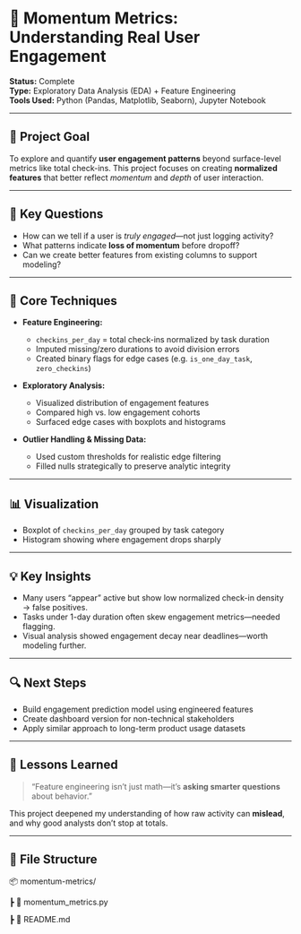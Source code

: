 # 🧠 Momentum Metrics: Understanding Real User Engagement

**Status:** Complete  
**Type:** Exploratory Data Analysis (EDA) + Feature Engineering  
**Tools Used:** Python (Pandas, Matplotlib, Seaborn), Jupyter Notebook

---

## 📌 Project Goal

To explore and quantify **user engagement patterns** beyond surface-level metrics like total check-ins. 
This project focuses on creating **normalized features** that better reflect *momentum* and *depth* of user interaction.

---

## 🧩 Key Questions

- How can we tell if a user is *truly engaged*—not just logging activity?
- What patterns indicate **loss of momentum** before dropoff?
- Can we create better features from existing columns to support modeling?

---

## 🔨 Core Techniques

- **Feature Engineering:**
  - `checkins_per_day` = total check-ins normalized by task duration
  - Imputed missing/zero durations to avoid division errors
  - Created binary flags for edge cases (e.g. `is_one_day_task`, `zero_checkins`)
  
- **Exploratory Analysis:**
  - Visualized distribution of engagement features
  - Compared high vs. low engagement cohorts
  - Surfaced edge cases with boxplots and histograms

- **Outlier Handling & Missing Data:**
  - Used custom thresholds for realistic edge filtering
  - Filled nulls strategically to preserve analytic integrity

---

## 📊 Visualization

- Boxplot of `checkins_per_day` grouped by task category  
- Histogram showing where engagement drops sharply  


---

## 💡 Key Insights

- Many users “appear” active but show low normalized check-in density → false positives.
- Tasks under 1-day duration often skew engagement metrics—needed flagging.
- Visual analysis showed engagement decay near deadlines—worth modeling further.

---

## 🔍 Next Steps

- Build engagement prediction model using engineered features  
- Create dashboard version for non-technical stakeholders  
- Apply similar approach to long-term product usage datasets

---

## 🧰 Lessons Learned

> “Feature engineering isn’t just math—it’s **asking smarter questions** about behavior.”

This project deepened my understanding of how raw activity can **mislead**, and why good analysts don’t stop at totals.

---

## 📁 File Structure
📦 momentum-metrics/

┣ 📜 momentum_metrics.py

┣ 📜 README.md
